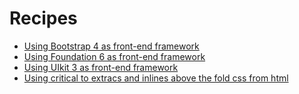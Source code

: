 # Recipes
- [Using Bootstrap 4 as front-end framework](using-bootstrap4-as-front-end-framework.md)
- [Using Foundation 6 as front-end framework](using-foundation6-as-front-end-framework.md)
- [Using UIkit 3 as front-end framework](using-uikit3-as-front-end-framework.md)
- [Using critical to extracs and inlines above the fold css from html](using-critical-to-extracts-and-inlines-above-the-fold-css-from-html.md)
